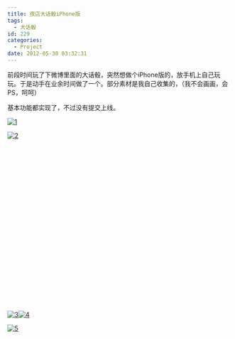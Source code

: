 ```yaml
---
title: 夜店大话骰iPhone版
tags:
  - 大话骰
id: 229
categories:
  - Project
date: 2012-05-30 03:32:31
---
```


前段时间玩了下微博里面的大话骰，突然想做个iPhone版的，放手机上自己玩玩。于是动手在业余时间做了一个。部分素材是我自己收集的，（我不会画画，会PS，呵呵）

基本功能都实现了，不过没有提交上线。

[![](http://www.cocos2dev.com/wp-content/uploads/2012/05/1.png "1")](http://www.cocos2dev.com/wp-content/uploads/2012/05/1.png)

[![](http://www.cocos2dev.com/wp-content/uploads/2012/05/2.png "2")](http://www.cocos2dev.com/wp-content/uploads/2012/05/2.png)

&nbsp;

&nbsp;

&nbsp;

&nbsp;

&nbsp;

&nbsp;

&nbsp;

&nbsp;

&nbsp;

&nbsp;

&nbsp;

&nbsp;

[![](http://www.cocos2dev.com/wp-content/uploads/2012/05/3.png "3")](http://www.cocos2dev.com/wp-content/uploads/2012/05/3.png)[![](http://www.cocos2dev.com/wp-content/uploads/2012/05/4.png "4")](http://www.cocos2dev.com/wp-content/uploads/2012/05/4.png)

[![](http://www.cocos2dev.com/wp-content/uploads/2012/05/5.png "5")](http://www.cocos2dev.com/wp-content/uploads/2012/05/5.png)
<div></div>